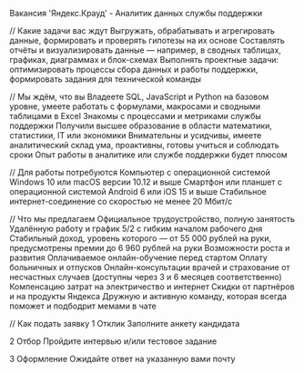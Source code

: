 Вакансия 'Яндекс.Крауд' - Аналитик данных службы поддержки

// Какие задачи вас ждут
Выгружать, обрабатывать и агрегировать данные, формировать и проверять гипотезы на их основе
Составлять отчёты и визуализировать данные — например, в сводных таблицах, графиках, диаграммах и блок-схемах
Выполнять проектные задачи: оптимизировать процессы сбора данных и работы поддержки, формировать задания для технической команды

// Мы ждём, что вы
Владеете SQL, JavaScript и Python на базовом уровне, умеете работать с формулами, макросами и сводными таблицами в Excel
Знакомы с процессами и метриками службы поддержки
Получили высшее образование в области математики, статистики, IT или экономики
Внимательны и усидчивы, имеете аналитический склад ума, проактивны, готовы учиться и соблюдать сроки
Опыт работы в аналитике или службе поддержки будет плюсом

// Для работы потребуются
Компьютер с операционной системой Windows 10 или macOS версии 10.12 и выше
Смартфон или планшет с операционной системой Android 6 или iOS 15 и выше
Стабильное интернет-соединение со скоростью не менее 20 Мбит/с

// Что мы предлагаем
Официальное трудоустройство, полную занятость 
Удалённую работу и график 5/2 с гибким началом рабочего дня
Стабильный доход, уровень которого — от 55 000 рублей на руки, предусмотрены премии до 6 960 рублей на руки
Возможности роста и развития 
Оплачиваемое онлайн-обучение перед стартом 
Оплату больничных и отпусков
Онлайн-консультации врачей и страхование от несчастных случаев (доступны через 3 и 6 месяцев соответственно) 
Компенсацию затрат на электричество и интернет
Скидки от партнёров и на продукты Яндекса
Дружную и активную команду, которая всегда поможет и подбодрит мемами в чате

// Как подать заявку
1 Отклик
Заполните анкету кандидата

2 Отбор
Пройдите интервью
и/или тестовое задание

3 Оформление
Ожидайте ответ на указанную вами почту
